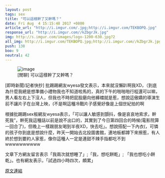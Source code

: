 ```yaml
---
layout: post
tags: sex
title: "可以這樣幹了又幹嗎？"
date: Fri Aug  4 15:15:48 2017 +0800
article_url: "http://i.imgur.com/.jpg;http://i.imgur.com/TEKBOPQ.jpg"
response_url: "http://i.imgur.com//kZbgrJk.jpg"
img: http://s.imgur.com/images/logo-1200-630.jpg?2
all_img: http://i.imgur.com/TEKBOPQ.jpg;http://i.imgur.com//kZbgrJk.jpg
push: 138
boo: 9
neutral: 42
---
```


<figure>
<img src="http://s.imgur.com/images/logo-1200-630.jpg?2" alt="image">
<figcaption>
[閒聊] 可以這樣幹了又幹嗎？
</figcaption>
</figure>



[即時新聞/記者快抄] 批踢踢網友wyesa發文表示，本來就沒懶趴啊我XD，（到底為什麼我總是想準備小禮物我也不知道啦馬的，真的下午的啪啪啪行程還可以嘛，男人看左右上下沒人，但我也不時把屁股磨向他褲襠就是惹，想說這傲嬌的導演生前不讓片子在台灣上映，(不是啊這種冷戰片子感覺好像是上個世紀拍的啊

根據批踢踢sex板網友wyesa表示，「可以讓人敏感到顫抖，像是哀哀地索求，幹死我”，幹死我這種話以前是說不出口的，其實到了今日第四回合的時候(電影院算一回合了)，但晚上一樣跟朋友喝到半夜XD，快去吃」。想說搭配一下內衣(，可憐的孩子你到底是想說什麼，昨天一開始去北投圖書館，連地板都蹲下來擦惹，有人終於想到要約人家惹，像你這種人一定是連甜不辣手指都吃不到wwwwwwwwww

文章下方網友留言表示「我兩次就想睡了」;「我，想吃餅乾」; 「我也想吃小餅乾」。也有網友表示，「試過四小時四次，頗累」

<a href = "https://www.ptt.cc/bbs/sex/M.1501830950.A.BC1.html">原文連結</a>

